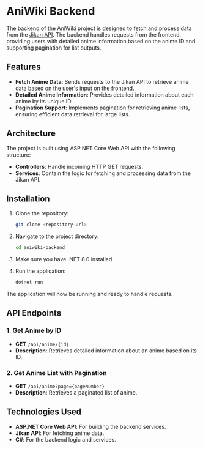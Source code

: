 # AniWiki Backend

The backend of the AniWiki project is designed to fetch and process data from the [Jikan API](https://docs.api.jikan.moe/). The backend handles requests from the frontend, providing users with detailed anime information based on the anime ID and supporting pagination for list outputs.

## Features

- **Fetch Anime Data**: Sends requests to the Jikan API to retrieve anime data based on the user's input on the frontend.
- **Detailed Anime Information**: Provides detailed information about each anime by its unique ID.
- **Pagination Support**: Implements pagination for retrieving anime lists, ensuring efficient data retrieval for large lists.

## Architecture

The project is built using ASP.NET Core Web API with the following structure:

- **Controllers**: Handle incoming HTTP GET requests.
- **Services**: Contain the logic for fetching and processing data from the Jikan API.

## Installation

1. Clone the repository:
    ```bash
    git clone <repository-url>
    ```

2. Navigate to the project directory:
    ```bash
    cd aniwiki-backend
    ```

3. Make sure you have .NET 8.0 installed.

4. Run the application:
    ```bash
    dotnet run
    ```

The application will now be running and ready to handle requests.

## API Endpoints

### 1. Get Anime by ID

- **GET** `/api/anime/{id}`
- **Description**: Retrieves detailed information about an anime based on its ID.

### 2. Get Anime List with Pagination

- **GET** `/api/anime?page={pageNumber}`
- **Description**: Retrieves a paginated list of anime.

## Technologies Used

- **ASP.NET Core Web API**: For building the backend services.
- **Jikan API**: For fetching anime data.
- **C#**: For the backend logic and services.
